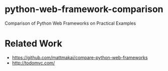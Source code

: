 # python-web-framework-comparison
Comparison of Python Web Frameworks on Practical Examples

# Related Work
* https://github.com/mattmakai/compare-python-web-frameworks
* http://todomvc.com/
